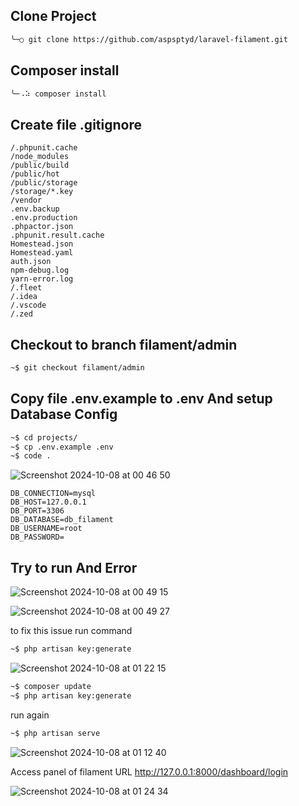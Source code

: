 ## Clone Project
```.sh
╰─○ git clone https://github.com/aspsptyd/laravel-filament.git
```

## Composer install

```.sh
╰─⠠⠵ composer install
```

## Create file .gitignore

```.gitignore
/.phpunit.cache
/node_modules
/public/build
/public/hot
/public/storage
/storage/*.key
/vendor
.env.backup
.env.production
.phpactor.json
.phpunit.result.cache
Homestead.json
Homestead.yaml
auth.json
npm-debug.log
yarn-error.log
/.fleet
/.idea
/.vscode
/.zed
```

## Checkout to branch filament/admin
```.sh
~$ git checkout filament/admin
```

## Copy file .env.example to .env And setup Database Config
```.sh
~$ cd projects/
~$ cp .env.example .env
~$ code .
```

![Screenshot 2024-10-08 at 00 46 50](https://github.com/user-attachments/assets/b1642100-182e-4eae-8763-c34ad9939a19)

```.env
DB_CONNECTION=mysql
DB_HOST=127.0.0.1
DB_PORT=3306
DB_DATABASE=db_filament
DB_USERNAME=root
DB_PASSWORD=
```

## Try to run And Error

![Screenshot 2024-10-08 at 00 49 15](https://github.com/user-attachments/assets/ff7f45e9-ab51-4310-bdfc-84dab122a691)

![Screenshot 2024-10-08 at 00 49 27](https://github.com/user-attachments/assets/831bf09a-e167-433a-ba86-533cea9c94c9)

to fix this issue run command 

```.sh
~$ php artisan key:generate
```

![Screenshot 2024-10-08 at 01 22 15](https://github.com/user-attachments/assets/fb2a3c64-8f5a-4fdd-ac18-f45a79da05d5)

```.sh
~$ composer update
~$ php artisan key:generate
```

run again

```.sh
~$ php artisan serve
```

![Screenshot 2024-10-08 at 01 12 40](https://github.com/user-attachments/assets/9266e442-e8ed-4fcf-a356-c5895befe7cf)

Access panel of filament URL http://127.0.0.1:8000/dashboard/login

![Screenshot 2024-10-08 at 01 24 34](https://github.com/user-attachments/assets/67c51652-ba09-4f2a-ba71-56a4be56af90)
